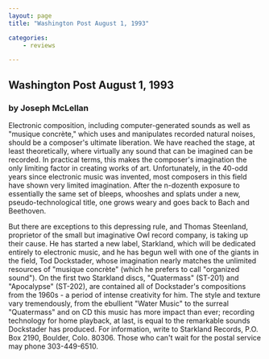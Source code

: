 ```yaml
---
layout: page
title: "Washington Post August 1, 1993"

categories:
    - reviews

---
```


## Washington Post August 1, 1993

### by Joseph McLellan

Electronic composition, including computer-generated sounds as well as &quot;musique concrète,&quot; which uses and manipulates recorded natural noises, should be a composer's ultimate liberation. We have reached the stage, at least theoretically, where virtually any sound that can be imagined can be recorded. In practical terms, this makes the composer's imagination the only limiting factor in creating works of art. Unfortunately, in the 40-odd years since electronic music was invented, most composers in this field have shown very limited imagination. After the n-dozenth exposure to essentially the same set of bleeps, whooshes and splats under a new, pseudo-technological title, one grows weary and goes back to Bach and Beethoven.

But there are exceptions to this depressing rule, and Thomas Steenland, proprietor of the small but imaginative Owl record company, is taking up their cause. He has started a new label, Starkland, which will be dedicated entirely to electronic music, and he has begun well with one of the giants in the field, Tod Dockstader, whose imagination nearly matches the unlimited resources of &quot;musique concrète&quot; (which he prefers to call &quot;organized sound&quot;). On the first two Starkland discs, &quot;Quatermass&quot; (ST-201) and &quot;Apocalypse&quot; (ST-202), are contained all of Dockstader's compositions from the 1960s - a period of intense creativity for him. The style and texture vary tremendously, from the ebullient &quot;Water Music&quot; to the surreal &quot;Quatermass&quot; and on CD this music has more impact than ever; recording technology for home playback, at last, is equal to the remarkable sounds Dockstader has produced. For information, write to Starkland Records, P.O. Box 2190, Boulder, Colo. 80306. Those who can't wait for the postal service may phone 303-449-6510.

